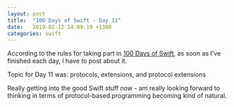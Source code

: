 ```yaml
---
layout: post
title:  "100 Days of Swift - Day 11"
date:   2019-02-12 14:09:19 +1300
categories: swift
---
```

According to the rules for taking part in [100 Days of Swift](https://www.hackingwithswift.com/100), as soon as I've finished each day, I have to post about it.

Topic for Day 11 was: protocols, extensions, and protocol extensions

Really getting into the good Swift stuff now - am really looking forward to thinking in terms of protocol-based programming becoming kind of natural.
